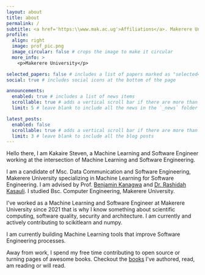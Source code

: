 ```yaml
---
layout: about
title: about
permalink: /
subtitle: <a href='https:\\www.mak.ac.ug'>Affiliations</a>. Makerere University.
profile:
  align: right
  image: prof_pic.png
  image_circular: false # crops the image to make it circular
  more_info: >
    <p>Makerere University</p>

selected_papers: false # includes a list of papers marked as "selected={true}"
social: true # includes social icons at the bottom of the page

announcements:
  enabled: true # includes a list of news items
  scrollable: true # adds a vertical scroll bar if there are more than 3 news items
  limit: 5 # leave blank to include all the news in the `_news` folder

latest_posts:
  enabled: false
  scrollable: true # adds a vertical scroll bar if there are more than 3 new posts items
  limit: 3 # leave blank to include all the blog posts
---
```


<!-- Write your biography here. Tell the world about yourself. Link to your favorite [subreddit](http://reddit.com). You can put a picture in, too. The code is already in, just name your picture `prof_pic.jpg` and put it in the `img/` folder. -->

<!-- Put your address / P.O. box / other info right below your picture. You can also disable any of these elements by editing `profile` property of the YAML header of your `_pages/about.md`. Edit `_bibliography/papers.bib` and Jekyll will render your [publications page](/al-folio/publications/) automatically. -->

<!-- Link to your social media connections, too. This theme is set up to use [Font Awesome icons](https://fontawesome.com/) and [Academicons](https://jpswalsh.github.io/academicons/), like the ones below. Add your Facebook, Twitter, LinkedIn, Google Scholar, or just disable all of them. -->

Hello there, I am Kakaire Steven, a Machine Learning and Software Engineer working at the intersection of Machine Learning and Software Engineering.

I am a candidate of Msc. Data Communication and Software Engineering, Makerere University specializing in Machine Learning for Software Engineering. I am advised by Prof. <a href="https://ug.linkedin.com/in/benjamin-kanagwa-a135b313">Benjamin Kanagwa</a> and <a href="se.linkedin.com/in/rashidah-kasauli-05152419">Dr. Rashidah Kasauli</a>. I studied Bsc. Computer Engineering, Makerere University. 

I've worked as a Machine Learning and Software Engineer at Makerere University since 2021 that is why I know something about scientific computing, software quality, security and architecture. I am currently and actively contributing to scikitlearn and numpy.

I am currently building Machine Learning tools that improve Software Engineering processes.

Away from work, I spend my free time contributing to open source or turning pages of awesome books. Checkout the <a href="https://kakairesteven.github.io/books/">books</a> I've authored, read, am reading or will read.
